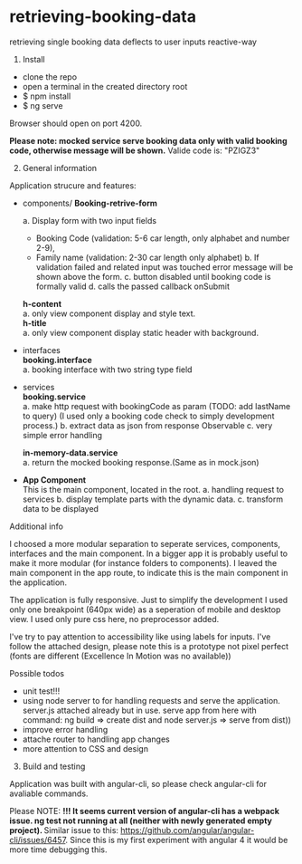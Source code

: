 # retrieving-booking-data
retrieving single booking data deflects to user inputs reactive-way


1. Install

- clone the repo<br>
- open a terminal in the created directory root<br>
- $ npm install<br>
- $ ng serve<br>

Browser should open on port 4200.

<b>Please note: mocked service serve booking data only with valid booking code, otherwise message will be shown.</b>
Valide code is: "PZIGZ3"</b><br>

2. General information

Application strucure and features:

- components/
  <b>Booking-retrive-form</b>

  a. Display form with two input fields
   - Booking Code (validation: 5-6 car length, only alphabet and number 2-9),
   - Family name (validation: 2-30 car length only alphabet)
  b. If validation failed and related input was touched error message will be shown above the form.
  c. button disabled until booking code is formally valid
  d. calls the passed callback onSubmit

  <b>h-content</b><br>
    a. only view component display and style text.<br>
  <b>h-title</b> <br>
    a. only view component display static header with background.<br>
- interfaces<br>
  <b>booking.interface</b><br>
  a. booking interface with two string type field<br>
- services<br>
  <b>booking.service</b><br>
  a. make http request with bookingCode as param (TODO: add lastName to query)
  (I used only a booking code check to simply development process.)
  b. extract data as json from response Observable
  c. very simple error handling

  <b>in-memory-data.service</b><br>
    a. return the mocked booking response.(Same as in mock.json) <br>

- <b>App Component</b><br>
  This is the  main component, located in the root.
  a. handling request to services
  b. display template parts with the dynamic data.
  c. transform data to be displayed

Additional info

I choosed a more modular separation to seperate services, components, interfaces and the main component. In a bigger app it is probably useful to make it more modular (for instance folders to components).
I leaved the main component in the app route, to indicate this is the main component in the application.

The application is fully responsive. Just to simplify the development I used only one breakpoint (640px wide) as a seperation of mobile and desktop view. I used only pure css here, no preprocessor added.

I've try to pay attention to accessibility like using labels for inputs.
I've follow the attached design,  please note this is a prototype not pixel perfect (fonts are different (Excellence In Motion was no available))

Possible todos
 - unit test!!!
 - using node server to for handling requests and serve the application.
    server.js attached already but in use.
    serve app from here with command: ng build => create dist and node server.js => serve from dist))
 - improve error handling
 - attache router to handling app changes
 - more attention to CSS and design

3. Build and testing

Application was built with angular-cli, so please check angular-cli for avaliable commands.

Please NOTE: <b>!!! It seems current version of angular-cli has a webpack issue. ng test not running at all (neither with newly generated empty project). </b> Similar issue to this: https://github.com/angular/angular-cli/issues/6457. Since this is my first experiment with angular 4 it would be more time debugging this.
